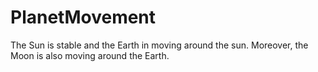 # PlanetMovement
The Sun is stable and the Earth in moving around the sun. Moreover, the Moon is also moving around the Earth.
